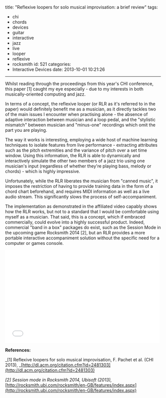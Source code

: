 title: "Reflexive loopers for solo musical improvisation: a brief review"
tags:
  - chi
  - chords
  - devices
  - guitar
  - interactive
  - jazz
  - live
  - looper
  - reflexive
  - rocksmith
id: 521
categories:
  - Interactive Devices
date: 2013-10-01 10:21:26
---

Whilst reading through the proceedings from this year's CHI conference, this paper [1] caught my eye especially - due to my interests in both musically-oriented computing and jazz.

In terms of a concept, the reflexive looper (or RLR as it's referred to in the paper) would definitely benefit me as a musician, as it directly tackles two of the main issues I encounter when practising alone - the absence of adaptive interaction between musician and a loop pedal, and the "stylistic mismatch" between musician and "minus-one" recordings which omit the part you are playing.

The way it works is interesting, employing a wide host of machine learning techniques to isolate features from live performance - extracting attributes such as the pitch extremities and the variance of pitch over a set time window. Using this information, the RLR is able to dynamically and interactively simulate the other two members of a jazz trio using one musician's input (regardless of whether they're playing bass, melody or chords) - which is highly impressive.

Unfortunately, while the RLR liberates the musician from "canned music", it imposes the restriction of having to provide training data in the form of a chord chart beforehand, and requires MIDI information as well as a live audio stream. This significantly slows the process of self-accompaniment.

The implementation as demonstrated in the affiliated video capably shows how the RLR works, but not to a standard that I would be comfortable using myself as a musician. That said, this is a concept, which if embraced commercially, could evolve into a highly successful product. Indeed, commercial "band in a box" packages do exist, such as the Session Mode in the upcoming game Rocksmith 2014 [2], but an RLR provides a more portable interactive accompaniment solution without the specific need for a computer or games console.

<iframe width="500" height = "300" src="//www.youtube.com/embed/Xp8tixrPM1U" frameborder="0" allowfullscreen></iframe>

**References:**

_[1] Reflexive loopers for solo musical improvisation, F. Pachet et al. (CHI 2013),
_[http://dl.acm.org/citation.cfm?id=2481303](http://dl.acm.org/citation.cfm?id=2481303)

_[2] Session mode in Rocksmith 2014, Ubisoft (2013),_
[http://rocksmith.ubi.com/rocksmith/en-GB/features/index.aspx](http://rocksmith.ubi.com/rocksmith/en-GB/features/index.aspx)